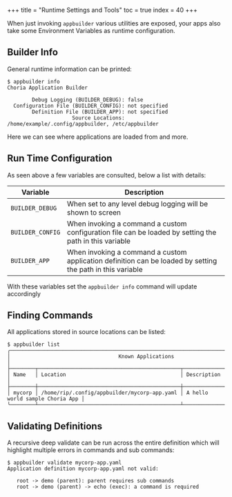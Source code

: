 +++
title = "Runtime Settings and Tools"
toc = true
index = 40
+++

When just invoking `appbuilder` various utilities are exposed, your apps also take some Environment Variables as runtime
configuration.

## Builder Info

General runtime information can be printed:

```nohighlight
$ appbuilder info
Choria Application Builder

        Debug Logging (BUILDER_DEBUG): false
  Configuration File (BUILDER_CONFIG): not specified
        Definition File (BUILDER_APP): not specified
                     Source Locations: /home/example/.config/appbuilder, /etc/appbuilder

```

Here we can see where applications are loaded from and more.

## Run Time Configuration

As seen above a few variables are consulted, below a list with details:

| Variable         | Description                                                                                                |
|------------------|------------------------------------------------------------------------------------------------------------|
| `BUILDER_DEBUG`  | When set to any level debug logging will be shown to screen                                                |
| `BUILDER_CONFIG` | When invoking a command a custom configuration file can be loaded by setting the path in this variable     |
| `BUILDER_APP`    | When invoking a command a custom application definition can be loaded by setting the path in this variable |

With these variables set the `appbuilder info` command will update accordingly

## Finding Commands

All applications stored in source locations can be listed:

```nohighlight
$ appbuilder list
╭─────────────────────────────────────────────────────────────────────────────────────────╮
│                                   Known Applications                                    │
├────────┬──────────────────────────────────────────────┬─────────────────────────────────┤
│ Name   │ Location                                     │ Description                     │
├────────┼──────────────────────────────────────────────┼─────────────────────────────────┤
│ mycorp │ /home/rip/.config/appbuilder/mycorp-app.yaml │ A hello world sample Choria App │
╰────────┴──────────────────────────────────────────────┴─────────────────────────────────╯
```

## Validating Definitions

A recursive deep validate can be run across the entire definition which will highlight multiple errors in commands
and sub commands:

```nohighlight
$ appbuilder validate mycorp-app.yaml
Application definition mycorp-app.yaml not valid:

   root -> demo (parent): parent requires sub commands
   root -> demo (parent) -> echo (exec): a command is required
```
